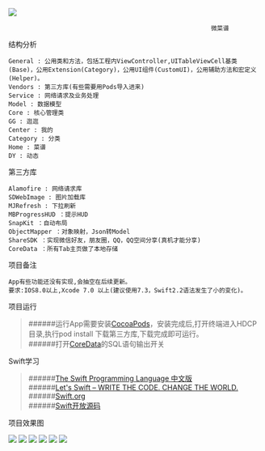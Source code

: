 ![](https://camo.githubusercontent.com/776e965d43e3a3286de1609683eb918613a0ce84/68747470733a2f2f696d672e736869656c64732e696f2f62616467652f53776966742d322e302d6f72616e67652e737667)<br/>

                                                            微菜谱

结构分析

    General : 公用类和方法，包括工程内ViewController,UITableViewCell基类(Base)，公用Extension(Category)，公用UI组件(CustomUI)，公用辅助方法和宏定义(Helper)。
    Vendors : 第三方库(有些需要用Pods导入进来)
    Service : 网络请求及业务处理
    Model : 数据模型
    Core : 核心管理类
    GG : 逛逛
    Center : 我的
    Category : 分类
    Home : 菜谱
    DY : 动态

第三方库

    Alamofire : 网络请求库
    SDWebImage : 图片加载库
    MJRefresh : 下拉刷新
    MBProgressHUD ：提示HUD
    SnapKit ：自动布局
    ObjectMapper ：对象映射，Json转Model
    ShareSDK ：实现微信好友，朋友圈，QQ，QQ空间分享(真机才能分享)
    CoreData ：所有Tab主页做了本地存储

项目备注

    App有些功能还没有实现,会抽空在后续更新。
    要求:IOS8.0以上,Xcode 7.0 以上(建议使用7.3，Swift2.2语法发生了小的变化)。

项目运行

  > ######运行App需要安装[CocoaPods](http://www.cnblogs.com/wayne23/p/3912882.html)，安装完成后,打开终端进入HDCP目录,执行pod install 下载第三方库,下载完成即可运行。<br/> 
  > ######打开[CoreData](http://blog.csdn.net/likendsl/article/details/16160677)的SQL语句输出开关<br/> 

Swift学习

  > ######[The Swift Programming Language 中文版](http://wiki.jikexueyuan.com/project/swift/)<br/> 
  > ######[Let's Swift – WRITE THE CODE. CHANGE THE WORLD.](http://letsswift.com/)<br/> 
  > ######[Swift.org](https://swift.org/)<br/> 
  > ######[Swift开放源码](https://github.com/apple/swift)<br/> 

项目效果图 

   ![](https://github.com/AlbertXYZ/HDCP/raw/master/Images/CP.gif)  ![](https://github.com/AlbertXYZ/HDCP/raw/master/Images/GG.gif)   ![](https://github.com/AlbertXYZ/HDCP/raw/master/Images/FL.gif) ![](https://github.com/AlbertXYZ/HDCP/raw/master/Images/PHB.gif)  ![](https://github.com/AlbertXYZ/HDCP/raw/master/Images/FXCP.gif) ![](https://github.com/AlbertXYZ/HDCP/raw/master/Images/PL.gif) 

